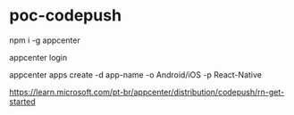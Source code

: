 # poc-codepush

npm i -g appcenter

appcenter login

appcenter apps create -d app-name -o Android/iOS -p React-Native

https://learn.microsoft.com/pt-br/appcenter/distribution/codepush/rn-get-started

